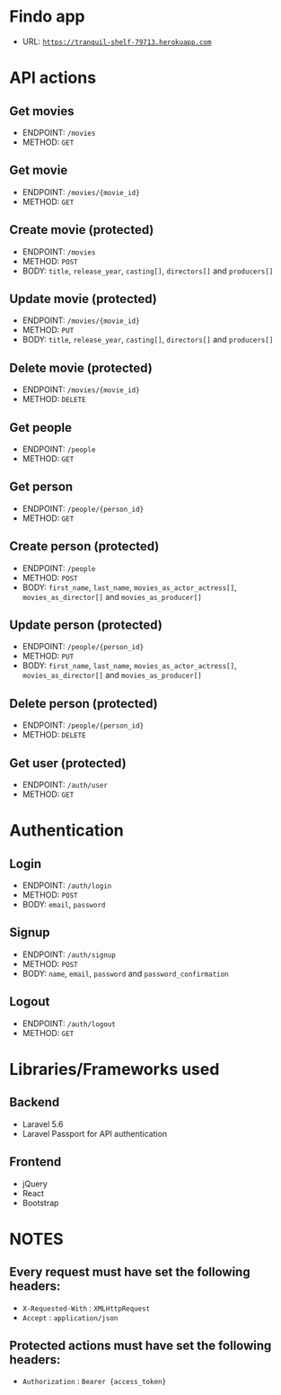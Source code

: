 # Findo app
- URL: <code>https://tranquil-shelf-79713.herokuapp.com</code>

# API actions

## Get movies
- ENDPOINT: <code>/movies</code>
- METHOD: <code>GET</code>

## Get movie
- ENDPOINT: <code>/movies/{movie_id}</code>
- METHOD: <code>GET</code>

## Create movie (protected)
- ENDPOINT: <code>/movies</code>
- METHOD: <code>POST</code>
- BODY: <code>title</code>, <code>release_year</code>, <code>casting[]</code>, <code>directors[]</code> and <code>producers[]</code>

## Update movie (protected)
- ENDPOINT: <code>/movies/{movie_id}</code>
- METHOD: <code>PUT</code>
- BODY: <code>title</code>, <code>release_year</code>, <code>casting[]</code>, <code>directors[]</code> and <code>producers[]</code>

## Delete movie (protected)
- ENDPOINT: <code>/movies/{movie_id}</code>
- METHOD: <code>DELETE</code>

## Get people
- ENDPOINT: <code>/people</code>
- METHOD: <code>GET</code>

## Get person
- ENDPOINT: <code>/people/{person_id}</code>
- METHOD: <code>GET</code>

## Create person (protected)
- ENDPOINT: <code>/people</code>
- METHOD: <code>POST</code>
- BODY: <code>first_name</code>, <code>last_name</code>, <code>movies_as_actor_actress[]</code>, <code>movies_as_director[]</code> and <code>movies_as_producer[]</code>

## Update person (protected)
- ENDPOINT: <code>/people/{person_id}</code>
- METHOD: <code>PUT</code>
- BODY: <code>first_name</code>, <code>last_name</code>, <code>movies_as_actor_actress[]</code>, <code>movies_as_director[]</code> and <code>movies_as_producer[]</code>

## Delete person (protected)
- ENDPOINT: <code>/people/{person_id}</code>
- METHOD: <code>DELETE</code>

## Get user (protected)
- ENDPOINT: <code>/auth/user</code>
- METHOD: <code>GET</code>

# Authentication

## Login
- ENDPOINT: <code>/auth/login</code>
- METHOD: <code>POST</code>
- BODY: <code>email</code>, <code>password</code>

## Signup
- ENDPOINT: <code>/auth/signup</code>
- METHOD: <code>POST</code>
- BODY: <code>name</code>, <code>email</code>, <code>password</code> and <code>password_confirmation</code>

## Logout
- ENDPOINT: <code>/auth/logout</code>
- METHOD: <code>GET</code>

# Libraries/Frameworks used

## Backend
- Laravel 5.6
- Laravel Passport for API authentication

## Frontend
- jQuery
- React
- Bootstrap

# NOTES

## Every request must have set the following headers:
- <code>X-Requested-With</code> : <code>XMLHttpRequest</code>
- <code>Accept</code> : <code>application/json</code>

## Protected actions must have set the following headers:
- <code>Authorization</code> : <code>Bearer {access_token}</code>


